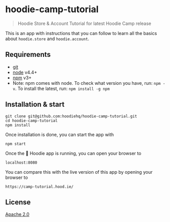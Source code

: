 # hoodie-camp-tutorial

> Hoodie Store & Account Tutorial for latest Hoodie Camp release

This is an app with instructions that you can follow
to learn all the basics about `hoodie.store` and `hoodie.account`.

## Requirements

- [git](http://www.git-scm.com/)
- [node](https://nodejs.org/en/) v4.4+
- [npm](https://www.npmjs.com/) v3+
- Note: npm comes with node. To check what version you have, run: `npm -v`. To install the latest, run: `npm install -g npm`

## Installation & start

```
git clone git@github.com:hoodiehq/hoodie-camp-tutorial.git
cd hoodie-camp-tutorial
npm install
```

Once installation is done, you can start the app with

```
npm start
```

Once the 🐶 Hoodie app is running, you can open your browser to

```
localhost:8080
```

You can compare this with the live version of this app by opening your browser to
```
https://camp-tutorial.hood.ie/
```


## License

[Apache 2.0](http://www.apache.org/licenses/LICENSE-2.0)
